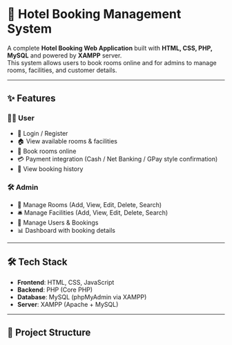# 🏨 Hotel Booking Management System

A complete **Hotel Booking Web Application** built with **HTML, CSS, PHP, MySQL** and powered by **XAMPP** server.  
This system allows users to book rooms online and for admins to manage rooms, facilities, and customer details.

---

## ✨ Features
### 👨‍💻 User
- 🔑 Login / Register  
- 🏠 View available rooms & facilities  
- 📅 Book rooms online  
- 💳 Payment integration (Cash / Net Banking / GPay style confirmation)  
- 📜 View booking history  

### 🛠️ Admin
- 🏨 Manage Rooms (Add, View, Edit, Delete, Search)  
- 🛎️ Manage Facilities (Add, View, Edit, Delete, Search)  
- 👥 Manage Users & Bookings  
- 📊 Dashboard with booking details  

---

## 🛠️ Tech Stack
- **Frontend**: HTML, CSS, JavaScript  
- **Backend**: PHP (Core PHP)  
- **Database**: MySQL (phpMyAdmin via XAMPP)  
- **Server**: XAMPP (Apache + MySQL)  

---

## 📂 Project Structure
